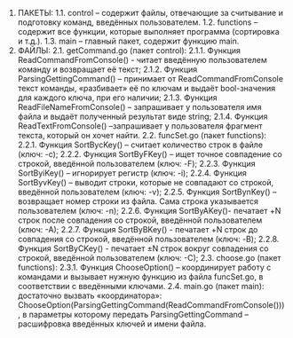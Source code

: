 1) ПАКЕТЫ:
    1.1. control – содержит файлы, отвечающие за считывание и подготовку команд, введённых пользователем.
    1.2. functions – содержит все функции, которые выполняет программа (сортировка и т.д.).
    1.3. main – главный пакет, содержит функцию main.
2) ФАЙЛЫ:
    2.1. getCommand.go (пакет control):
        2.1.1. Функция ReadCommandFromConsole() - читает введённую пользователем команду и возвращает её текст;
        2.1.2. Функция ParsingGettingCommand() – принимает от ReadCommandFromConsole текст команды, «разбивает» её по ключам и выдаёт bool-значения для каждого ключа, при его наличии;
        2.1.3. Функция  ReadFileNameFromConsole() – запрашивает у пользователя имя файла и выдаёт полученный результат  виде string;
        2.1.4. Функция ReadTextFromConsole() –запрашивает у пользователя фрагмент текста, который он хочет найти.
    2.2. funcSet.go (пакет functions):
        2.2.1. Функция  SortBycKey() – считает количество строк в файле (ключ: -с);
        2.2.2. Функция  SortByFKey() – ищет точное совпадение со строкой, введённой пользователем (ключ: -F);
        2.2.3. Функция  SortByiKey() – игнорирует регистр (ключ: -i);
        2.2.4. Функция  SortByvKey() – выводит строки, которые не совпадают со строкой, введённой пользователем (ключ: -v);
        2.2.5. Функция  SortBynKey() – возвращает номер строки из файла. Сама строка указывается пользователем (ключ: -n);
        2.2.6. Функция  SortByAKey()- печатает +N строк после совпадения со строкой, введённой пользователем (ключ: -А);
        2.2.7. Функция  SortByBKey() - печатает +N строк до совпадения со строкой, введённой пользователем (ключ: -B);
        2.2.8. Функция  SortByCKey() - печатает ±N строк вокруг совпадения со строкой, введённой пользователем (ключ: -С);
    2.3. choose.go (пакет functions):
        2.3.1. Функция ChooseOption() – координирует работу с командами и вызывает нужную функцию из файла funcSet.go, в соответствии с введёнными ключами.
    2.4. main.go (пакет main):
    достаточно вызвать «координатора»: ChooseOption(ParsingGettingCommand(ReadCommandFromConsole())), в параметры которому передать ParsingGettingCommand – расшифровка введённых ключей и имени файла.